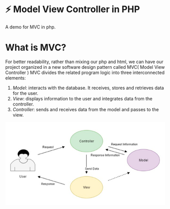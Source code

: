 # ⚡ Model View Controller in PHP

A demo for MVC in php.


# What is MVC?

For better readability, rather than mixing our php and html, we can have our project organized in a new software design pattern called MVC( Model View Controller )
MVC divides the related program logic into three interconnected elements: 

1. *Model*: interacts with the database. It receives, stores and retrieves data for the user.
2. *View*: displays information to the user and integrates data from the controller.
3. *Controller*: sends and receives data from the model and passes to the view.

![](mvc.png)
